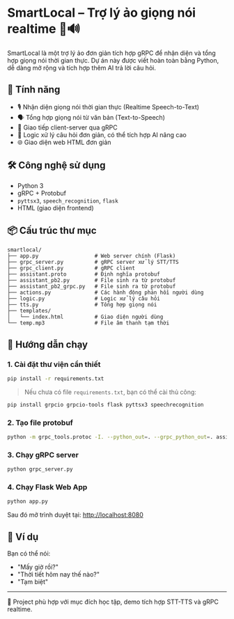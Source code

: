 # SmartLocal – Trợ lý ảo giọng nói realtime 🧠🔊

SmartLocal là một trợ lý ảo đơn giản tích hợp gRPC để nhận diện và tổng hợp giọng nói thời gian thực. Dự án này được viết hoàn toàn bằng Python, dễ dàng mở rộng và tích hợp thêm AI trả lời câu hỏi.

## 🎯 Tính năng

- 🎙 Nhận diện giọng nói thời gian thực (Realtime Speech-to-Text)
- 🗣 Tổng hợp giọng nói từ văn bản (Text-to-Speech)
- 📡 Giao tiếp client-server qua gRPC
- 🧠 Logic xử lý câu hỏi đơn giản, có thể tích hợp AI nâng cao
- 🌐 Giao diện web HTML đơn giản

## 🛠 Công nghệ sử dụng

- Python 3
- gRPC + Protobuf
- `pyttsx3`, `speech_recognition`, `flask`
- HTML (giao diện frontend)

## 📦 Cấu trúc thư mục

```
smartlocal/
├── app.py                  # Web server chính (Flask)
├── grpc_server.py          # gRPC server xử lý STT/TTS
├── grpc_client.py          # gRPC client
├── assistant.proto         # Định nghĩa protobuf
├── assistant_pb2.py        # File sinh ra từ protobuf
├── assistant_pb2_grpc.py   # File sinh ra từ protobuf
├── actions.py              # Các hành động phản hồi người dùng
├── logic.py                # Logic xử lý câu hỏi
├── tts.py                  # Tổng hợp giọng nói
├── templates/
│   └── index.html          # Giao diện người dùng
└── temp.mp3                # File âm thanh tạm thời
```

## 🚀 Hướng dẫn chạy

### 1. Cài đặt thư viện cần thiết

```bash
pip install -r requirements.txt
```

> Nếu chưa có file `requirements.txt`, bạn có thể cài thủ công:
```bash
pip install grpcio grpcio-tools flask pyttsx3 speechrecognition
```

### 2. Tạo file protobuf

```bash
python -m grpc_tools.protoc -I. --python_out=. --grpc_python_out=. assistant.proto
```

### 3. Chạy gRPC server

```bash
python grpc_server.py
```

### 4. Chạy Flask Web App

```bash
python app.py
```

Sau đó mở trình duyệt tại: [http://localhost:8080](http://localhost:8080)

## 💬 Ví dụ

Bạn có thể nói:  
- "Mấy giờ rồi?"
- "Thời tiết hôm nay thế nào?"
- "Tạm biệt"

---

📌 Project phù hợp với mục đích học tập, demo tích hợp STT-TTS và gRPC realtime.
